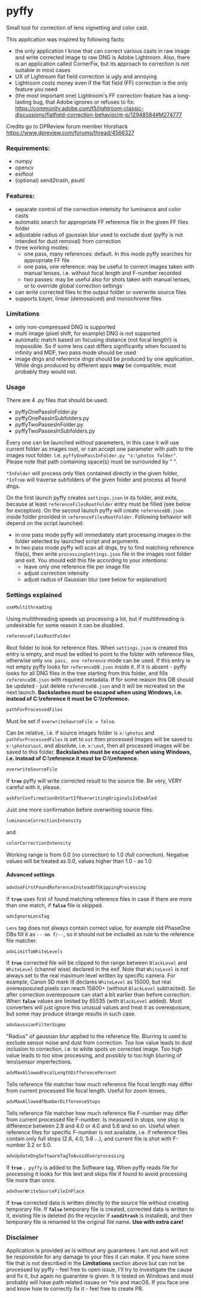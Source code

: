 # pyffy

Small tool for correction of lens vignetting and color cast.

This application was inspired by following facts:

- the only application I know that can correct various casts in raw image and write corrected image to raw DNG is Adobe Lightroom. Also, there is an application called CornerFix, but its approach to correction is not suitable in most cases
- UX of Lightroom flat field correction is ugly and annoying
- Lightroom costs money even if the flat field (FF) correction is the only feature you need
- (the most important one) Lightroom's FF correction feature has a long-lasting bug, that Adobe ignores or refuses to fix: https://community.adobe.com/t5/lightroom-classic-discussions/flatfield-correction-behavior/m-p/12948584#M274777

Credits go to DPReview forum member Horshack https://www.dpreview.com/forums/thread/4566327


### Requirements:
- numpy
- opencv
- exiftool
- (optional) send2trash, psutil


### Features:
- separate control of the correction intensity for luminance and color casts
- automatic search for appropriate FF reference file in the given FF files folder
- adjustable radius of gaussian blur used to exclude dust (pyffy is not intended for dust removal) from correction
- three working modes:
  - one pass, many references: default. In this mode pyffy searches for appropriate FF file
  - one pass, one reference: may be useful to correct images taken with manual lenses, i.e. without focal length and F-number recorded
  - two passes: may be useful also for shots taken with manual lenses, or to override global correction settings
- can write corrected files to the output folder or overwrite source files
- supports bayer, linear (demosaiced) and monochrome files


### Limitations
- only non-compressed DNG is supported
- multi image (pixel shift, for example) DNG is not supported
- automatic match based on focusing distance (not focal length!) is impossible. So if some lens cast differs significantly when focused to infinity and MDF, two pass mode should be used
- image dngs and reference dngs should be produced by one application. While dngs produced by different apps **may** be compatible, most probably they would not.


### Usage

There are 4 .py files that should be used:
- pyffyOnePassInFolder.py
- pyffyOnePassInSubfolders.py
- pyffyTwoPassesInFolder.py
- pyffyTwoPassesInSubfolders.py

Every one can be launched without parameters, in this case it will use current folder as images root, or can accept one parameter with path to the images root folder. I.e. `pyffyOnePassInFolder.py "x:\photos folder"`.
Please note that path containing space(s) must be surrounded by " ".

`*InFolder` will process only files contained directly in the given folder, `*InTree` will traverse subfolders of the given folder and process all found dngs.



On the first launch pyffy creates `settings.json` in its folder, and exits, because at least `referenceFilesRootFolder` entry must be filled (see below for exception).
On the second launch pyffy will create `referenceDB.json` inside folder provided in `referenceFilesRootFolder`.
Following behavior will depend on the script launched:
- in one pass mode pyffy will immediately start processing images in the folder selected by launched script and arguments.
- In two pass mode pyffy will scan all dngs, try to find matching reference file(s), then write `processingSettings.json` file in the images root folder and exit. You should edit this file according to your intentions:
  - leave only one reference file per image file
  - adjust correction intensity
  - adjust radius of Gaussian blur (see below for explanation)


### Settings explained

```python
useMultithreading
```
Using multithreading speeds up processing a lot, but if multithreading is undesirable for some reason it can be disabled.


```python
referenceFilesRootFolder
```
Root folder to look for reference files. When `settings.json` is created this entry is empty, and must be edited to point to the folder with reference files, otherwise only `one pass, one reference` mode can be used. If this entry is not empty pyffy looks for `referenceDB.json` inside it. If it is absent - pyffy looks for all DNG files in the tree starting from this folder, and fills `referenceDB.json` with required metadata. If for some reason this DB should be updated - just delete `referenceDB.json` and it will be recreated on the next launch.
**Backslashes must be escaped when using Windows, i.e. instead of C:\reference it must be C:\\\\reference.**


```python
pathForProcessedFiles
```
Must be set if `overwriteSourceFile = false`.

Can be relative, i.e. if source images folder is `x:\photos` and `pathForProcessedFiles` is set to `out` then processed images will be saved to `x:\photos\out`, and absolute, i.e. `x:\out`, then all processed images will be saved to this folder. 
**Backslashes must be escaped when using Windows, i.e. instead of C:\reference it must be C:\\\\reference.**


```python
overwriteSourceFile
```
If **`true`** pyffy will write corrected result to the source file. Be very, VERY careful with it, please.


```python
askForConfirmationOnStartIfOverwritingOriginalsIsEnabled
```
Just one more confirmation before overwriting source files.


```python
luminanceCorrectionIntensity
```

and

```python
colorCorrectionIntensity
```
Working range is from 0.0 (no correction) to 1.0 (full correction). Negative values will be treated as 0.0, values higher than 1.0 - as 1.0

#### Advanced settings

```python
advUseFirstFoundReferenceInsteadOfSkippingProcessing
```

If **`true`** uses first of found matching reference files in case if there are more than one match, if **`false`** file is skipped.

```python
advIgnoreLensTag
```
`Lens` tag does not always contain correct value, for example old PhaseOne DBs fill it as `-- mm f/--`, so it should not be included as rule to the reference file matcher.


```python
advLimitToWhiteLevels
```
If **`true`** corrected file will be clipped to the range between `BlackLevel` and `WhiteLevel` (channel wise) declared in the exif. Note that `WhiteLevel` is not always set to the real maximum level written by specific camera. For example, Canon 5D mark III declares `WhiteLevel` as 15000, but real overexposured pixels can reach 15800+ (without `BlackLevel` subtracted). So after correction overexposure can start a bit earlier than before correction. When **`false`** values are limited by 65535 (with `BlackLevel` added). Most converters will just ignore this unusual values and treat it as overexposure, but some may produce strange results in such case.


```python
advGaussianFilterSigma
```
"Radius" of gaussian blur applied to the reference file. Blurring is used to exclude sensor noise and dust from correction. Too low value leads to dust inclusion to correction, i.e. to white spots on corrected image. Too high value leads to too slow processing, and possibly to too high blurring of lens\sensor imperfections.


```python
advMaxAllowedFocalLengthDifferencePercent
```
Tells reference file matcher how much reference file focal length may differ from current processed file focal length. Useful for zoom lenses.


```python
advMaxAllowedFNumberDifferenceStops
```
Tells reference file matcher how much reference file F-number may differ from current processed file F-number. Is measured in stops, one stop is difference between 2.8 and 4.0 or 4.0 and 5.6 and so on. Useful when reference files for specific F-number is not available, i.e. if reference files contain only full stops (2.8, 4.0, 5.6 ...), and current file is shot with F-number 3.2 or 5.0.


```python
advUpdateDngSoftwareTagToAvoidOverprocessing
```
If **`true`** `, pyffy` is added to the Software tag. When pyffy reads file for processing it looks for this text and skips file if found to avoid processing file more than once.


```python
advOverWriteSourceFileInPlace
```
If **`true`** corrected data is written directly to the source file without creating temporary file. If **`false`** temporary file is created, corrected data is written to it, existing file is deleted (to the recycler if **`send2trash`** is installed), and then temporary file is renamed to the original file name. **Use with extra care!**

### Disclaimer

Application is provided as is without any guarantees. I am not and will not be responsible for any damage to your files it can make. If you have some file that is not described in the **Limitations** section above but can not be processed by pyffy - feel free to open issue, I'll try to investigate the cause and fix it, but again no guarantee is given.
It is tested on Windows and most probably will have path related issues on *nix and macOS. If you face one and know how to correctly fix it - feel free to create PR.